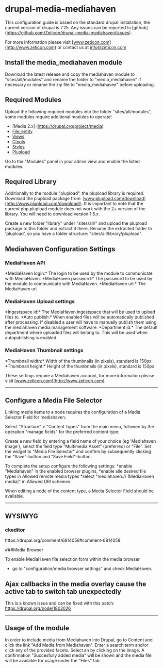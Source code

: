 drupal-media-mediahaven
====================

This configuration guide is based on the standard drupal installation, the current version of drupal is 7.25. Any issues can be reported to [github] (https://github.com/Zeticon/drupal-media-mediahaven/issues).

For more information please visit [www.zeticon.com](http://www.zeticon.com) or contact us at [info@zeticon.com](mailto:info@zeticon.com)

Install the media_mediahaven module
-----------------------------------
Download the latest release and copy the mediahaven module to "sites/all/modules" and rename the folder to "media_mediahaven" if necessary or rename the zip file to "media_mediahaven" before uploading.

Required Modules
---------------------
Upload the following required modules into the folder "sites/all/modules", some modules require additional modules to operate!
*   [Media 2.x] (https://drupal.org/project/media)
*   [File_entity](https://drupal.org/project/file_entity)
*   [Views](https://drupal.org/project/views)
*   [Ctools](https://drupal.org/project/ctools)
*   [Styles](https://drupal.org/project/styles)
*   [Plupload](https://drupal.org/project/plupload)


Go to the "Modules" panel in your admin view and enable the listed modules.

Required Library
---------------------
Additionally to the module "plupload", the plupload library is required.
Download the plupload package from: [www.plupload.com/download](http://www.plupload.com/download/). It is important to note that the current php plupload module does not work with the 2+ version of the library. You will need to download version 1.5.x.

Create a new folder "library" under "sites/all/" and upload the plupload package to this folder and extract it there. Rename the extracted folder to 'plupload', so you have a folder structure: "sites/all/library/plupload". 

Mediahaven Configuration Settings
---------------------
<h3>MediaHaven API</h3>
*MediaHaven login:* The login to be used by the module to communicate with MediaHaven.  
*MediaHaven password:* The password to be used by the module to communicate with MediaHaven.   
*MediaHaven url:* The MediaHaven url.   
	
<h3>MediaHaven Upload settings</h3>
*Ingestspace id:* The MediaHaven ingestspace that will be used to upload files to.  
*Auto publish:* When enabled files will be automatically published after processing. If disabled a user will have to manually publish them using the mediahaven media management software.  
*Department id:* The default department where uploaded files will belong to. This will be used when autopublishing is enabled.  

<h3>MediaHaven Thumbnail settings</h3>
*Thumbnail width:* Width of the thumbnails (in pixels), standard is 150px  
*Thumbnail height:* Height of the thumbnails (in pixels), standard is 150px  

These settings require a Mediahaven account, for more information please visit [www.zeticon.com](http://www.zeticon.com)

---------------------

Configure a Media File Selector
---------------------
Linking media items to a node requires the configuration of a Media Selector Field for mediahaven.

Select "Structure" > "Content Types" from the main menu, followed by the operation "manage fields" for the preferred content type.

Create a new field by entering a field name of your choice (eg 'Mediahaven Image'), select the field type "Multimedia Asset" (preferred) or "File".
Set the widget to "Media File Selector" and confirm by subsequently clicking the "Save"-button and "Save Field"-button.

To complete the setup configure the following settings: 
*enable "Mediahaven" in the enabled browser plugins, 
*enable alle desired file types in Allowed remote media types 
*select "mediahaven:// (MediaHaven media)" in Allowed URI schemes

When editing a node of the content type, a Media Selector Field should be available.

---------------------

WYSIWYG
---------------------
<h3>ckeditor</h3>
https://drupal.org/comment/6814058#comment-6814058

###Media Browser


To enable MediaHaven file selection form within the media browser
* go to "configuration/media browser settings" and check MediaHaven.

Ajax callbacks in the media overlay cause the active tab to switch tab unexpectedly
---------------------
This is a known issue and can be fixed with this patch: https://drupal.org/node/1802026


---------------------

Usage of the module
---------------------
In order to include media from Mediahaven into Drupal, go to Content and click the link "Add Media from Mediahaven".
Enter a search term and/or click any of the provided facets.
Select an by clicking on the image.
A confirmation "Succesfully added media" will be shown and the media file will be available for usage under the "Files" tab.

